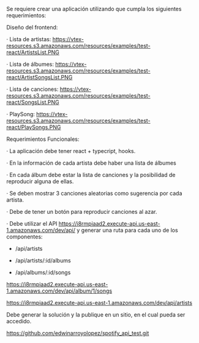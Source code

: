 Se requiere crear una aplicación utilizando que cumpla los siguientes requerimientos:

     

Diseño del frontend:

·        Lista de artistas: https://vtex-resources.s3.amazonaws.com/resources/examples/test-react/ArtistsList.PNG

·        Lista de álbumes: https://vtex-resources.s3.amazonaws.com/resources/examples/test-react/ArtistSongsList.PNG

·        Lista de canciones: https://vtex-resources.s3.amazonaws.com/resources/examples/test-react/SongsList.PNG

·        PlaySong: https://vtex-resources.s3.amazonaws.com/resources/examples/test-react/PlaySongs.PNG

                                       

Requerimientos Funcionales:

·        La aplicación debe tener react + typecript, hooks.

·        En la información de cada artista debe haber una lista de álbumes

·        En cada álbum debe estar la lista de canciones y la posibilidad de reproducir alguna de ellas.

·        Se deben mostrar 3 canciones aleatorias como sugerencia por cada artista.

·        Debe de tener un botón para reproducir canciones al azar.

·        Debe utilizar el API  https://i8rmpiaad2.execute-api.us-east-1.amazonaws.com/dev/api/ y generar una ruta para cada uno de los componentes:

- /api/artists

- /api/artists/:id/albums

- /api/albums/:id/songs


https://i8rmpiaad2.execute-api.us-east-1.amazonaws.com/dev/api/album/1/songs
 
https://i8rmpiaad2.execute-api.us-east-1.amazonaws.com/dev/api/artists

Debe generar la solución y la publique en un sitio, en el cual pueda ser accedido.


https://github.com/edwinarroyolopez/spotify_api_test.git